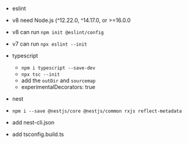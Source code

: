 ##
- eslint
 - v8 need Node.js (^12.22.0, ^14.17.0, or >=16.0.0
 - v8 can run `npm init @eslint/config`
 - v7 can run `npx eslint --init`
- typescript 
  - `npm i typescript --save-dev`
  - `npx tsc --init`
  - add the `outDir` and `sourcemap`
  - experimentalDecorators: true

- nest
 - `npm i --save @nestjs/core @nestjs/common rxjs reflect-metadata`
 - add nest-cli.json
 - add tsconfig.build.ts